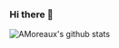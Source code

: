 ### Hi there 👋

<!--
**AMoreaux/AMoreaux** is a ✨ _special_ ✨ repository because its `README.md` (this file) appears on your GitHub profile.

Here are some ideas to get you started:

- 🔭 I’m currently working on ...
- 🌱 I’m currently learning ...
- 👯 I’m looking to collaborate on ...
- 🤔 I’m looking for help with ...
- 💬 Ask me about ...
- 📫 How to reach me: ...
- 😄 Pronouns: ...
- ⚡ Fun fact: ...
-->

![AMoreaux's github stats](https://github-readme-stats.vercel.app/api?username=AMoreaux&show_icons=true&title_color=ade9e9&icon_color=ade9e9&text_color=fff&bg_color=0d1117&count_private=true&include_all_commits=true&layout=compact)

